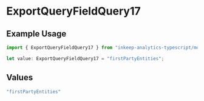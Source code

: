 # ExportQueryFieldQuery17

## Example Usage

```typescript
import { ExportQueryFieldQuery17 } from "inkeep-analytics-typescript/models/operations";

let value: ExportQueryFieldQuery17 = "firstPartyEntities";
```

## Values

```typescript
"firstPartyEntities"
```